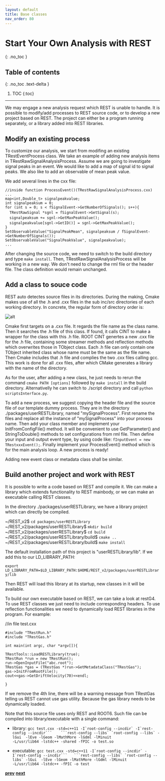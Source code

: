 ```yaml
---
layout: default
title: Base classes
nav_order: 80
---
```

# Start Your Own Analysis with REST
{: .no_toc }

## Table of contents
{: .no_toc .text-delta }

1. TOC
{:toc}

---

We may engage a new analysis request which REST is unable to handle. It is possible to modify/add processes
to REST source code, or to develop a new project based on REST. The project can either be a program running 
separately, or a library added into REST libraries.

## Modify an existing process

To customize our analysis, we start from modifing an existing TRestEventProcess class. We take an example
of adding new analysis items in TRestRawSignalAnalysisProcess. Assume we are going to investigate signal
peaks in an event. We would like to add a map of signal id to signal peaks. We also like to add an 
observable of mean peak value.

We add several lines in the cxx file:

`//inside function ProcessEvent()(TRestRawSignalAnalysisProcess.cxx)`  
`...`  
`map<int,Double_t> signalpeakvalue;`  
`int signalpeaksum = 0;`  
`for (int s = 0; s < fSignalEvent->GetNumberOfSignals(); s++){`  
&emsp;`TRestRawSignal *sgnl = fSignalEvent->GetSignal(s);`  
&emsp;`signalpeaksum += sgnl->GetMaxPeakValue();`  
&emsp;`signalpeakvalue[sgnl->GetID()] = sgnl->GetMaxPeakValue();`  
`}`  
`SetObservableValue("SignalPeakMean", signalpeaksum / fSignalEvent->GetNumberOfSignals());`  
`SetObservableValue("SignalPeakValue", signalpeakvalue);`  
`...`  

After changing the source code, we need to switch to the build directory and type `make install`.
Then, TRestRawSignalAnalysisProcess will be working in a new way. We don't need to change the rml 
file or the header file. The class definition would remain unchanged. 

## Add a class to souce code

REST auto detectes source files in its directories. During the making, Cmake makes use of all the .h and .cxx
files in the sub inc/src directories of each working directory. In concrete, the regular form of 
directory order is:

![alt](Image/dir_order.png)

Cmake first targets on a .cxx file. It regards the file name as the class name. Then it searches the .h file
of this class. If found, it calls CINT to make a wrapper for the class with this .h file. ROOT CINT genertes
a new .cxx file for the .h file, containing some streamer methods and reflection methods which overwrites 
those in TObject class. Each .h file can only contain one TObject inherited class whose name must be the 
same as the file name. Then Cmake includes that .h file and complies the two .cxx files calling gcc. This 
work is done for all .cxx files, after which CMake generates a library with the name of the directory.

As for the user, after adding a new class, he just needs to rerun the command `cmake PATH [options]` followed 
by `make install` in the build directory. Alternativelly he can switch to ./script directory and call
`python scriptsInterface.py`.

To add a new process, we suggest copying the header file and the source file of our template dummy process. 
They are in the directory ./packages/userRESTLibrary, named "mySignalProcess". First rename the files and 
replace all the instance of "mySignalProcess" into your process name. Then add your class member and implement
your InitFromConfigFile() method. It will be convenient to use GetParameter() and StringToDouble() methods 
to set configurations from rml file. Then define your input and output event type, by using code like:
`fInputEvent = new TRestxxxEvent();`. Finally implement your ProcessEvent() method which is for the main 
analysis loop. A new process is ready!

Adding new event class or metadata class shall be similar.

## Build another project and work with REST

It is possible to write a code based on REST and compile it. We can make a library which extends 
functionality to REST mainbody, or we can make an executable calling REST classes.

In the directory ./packages/userRESTLibrary, we have a library project which can directly be compiled.

~/REST_v2$ `cd packages/userRESTLibrary`  
~/REST_v2/packages/userRESTLibrary$ `mkdir build`  
~/REST_v2/packages/userRESTLibrary$ `cd build`    
~/REST_v2/packages/userRESTLibrary/build$ `cmake ..`  
~/REST_v2/packages/userRESTLibrary/build$ `make install`  

The default installation path of this project is "userRESTLibrary/lib". If we add this to our 
LD_LIBRARY_PATH:

`export LD_LIBRARY_PATH=$LD_LIBRARY_PATH:$HOME/REST_v2/packages/userRESTLibrary/lib`

Then REST will load this library at its startup, new classes in it will be available.

To build our own executable based on REST, we can take a look at restG4. To use REST classes we just 
need to include corresponding headers. To use reflection functionalities we need to dynamically load 
REST libraries in the program. For example:

//in file test.cxx

`#include "TRestRun.h"`  
`#include "TRestGas.h"`  

`int main(int argc, char *argv[]){`  

`TRestTools::LoadRESTLibrary(true);`  
`TRestRun *run = new TRestRun();`  
`run->OpenInputFile("abc.root");`  
`TRestGas *gas = (TRestGas *)run->GetMetadataClass("TRestGas");`  
`gas->InitFromRootFile();`  
`cout<<gas->GetDriftVelocity(70)<<endl;`  

`}`  

If we remove the 4th line, there will be a warning message from TRestGas telling us REST cannot 
use gas utility. Because the gas library needs to be dynamically loaded.

Note that this source file uses only REST and ROOT6. Such file can be compiled into 
library/executable with a single command:

* library: ``gcc test.cxx -std=c++11 -I`root-config --incdir` -I`rest-config --incdir```   
```rest-config --libs` `root-config --libs` -lGui  -lEve -lGeom -lMathMore -lGdml -lMinuit``  
``-L/usr/lib64 -lstdc++ -shared -fPIC -o test.so``

* executable: ``gcc test.cxx -std=c++11 -I`root-config --incdir` -I`rest-config --incdir```  
```rest-config --libs` `root-config --libs` -lGui  -lEve -lGeom -lMathMore -lGdml -lMinuit``  
``-L/usr/lib64 -lstdc++ -fPIC -o test``


[**prev**](base-class-interface-reference.md)
[**next**](rest-packages.md)
